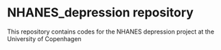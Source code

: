 # NHANES_depression repository
This repository contains codes for the NHANES depression project at the University of Copenhagen
